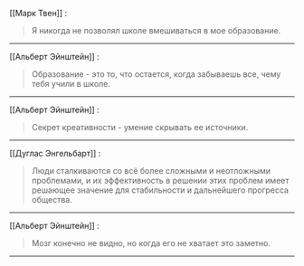 
[[Марк Твен]] :
>Я никогда не позволял школе вмешиваться в мое образование.
---


[[Альберт Эйнштейн]] :
> Образование - это то, что остается, когда забываешь все, чему тебя учили в школе.
---


[[Альберт Эйнштейн]] :
> Секрет креативности - умение скрывать ее источники.
---


[[Дуглас Энгельбарт]] :
> Люди сталкиваются со всё более сложными и неотложными проблемами, и их эффективность в решении этих проблем имеет решающее значение для стабильности и дальнейшего прогресса общества.
---


[[Альберт Эйнштейн]] :
> Мозг конечно не видно, но когда его не хватает это заметно.
---


